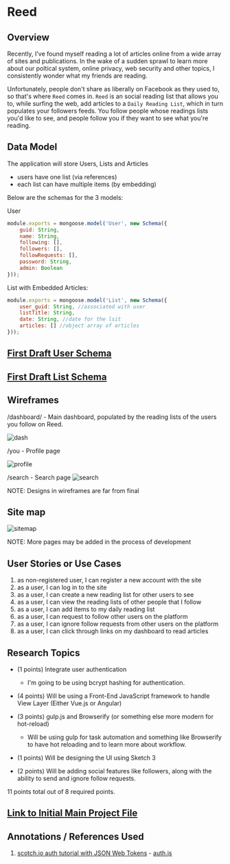 # Reed

## Overview
Recently, I've found myself reading a lot of articles online from a wide array of sites and publications. In the wake of a sudden sprawl to learn more about our poltical system, online privacy, web security and other topics, I consistently wonder what my friends are reading.

Unfortunately, people don't share as liberally on Facebook as they used to, so that's where `Reed` comes in. `Reed` is an social reading list that allows you to, while surfing the web, add articles to a `Daily Reading List`, which in turn populates your followers feeds. You follow people whose readings lists you'd like to see, and people follow you if they want to see what you're reading.


## Data Model

The application will store Users, Lists and Articles

* users have one list (via references)
* each list can have multiple items (by embedding)

Below are the schemas for the 3 models:

User

```javascript
module.exports = mongoose.model('User', new Schema({
    guid: String,
    name: String,
    following: [],
    followers: [],
    followRequests: [],
    password: String,
    admin: Boolean
}));
```

List with Embedded Articles:

```javascript
module.exports = mongoose.model('List', new Schema({
    user_guid: String, //associated with user
    listTitle: String,
    date: String, //date for the lsit
    articles: [] //object array of articles
}));
```
## [First Draft User Schema](server/models/user.js)
## [First Draft List Schema](server/models/list.js)

## Wireframes

/dashboard/ - Main dashboard, populated by the reading lists of the users you follow on Reed.

![dash](documentation/dashboard.png)

/you - Profile page

![profile](documentation/profile.png)

/search - Search page
![search](documentation/search.png)

NOTE: Designs in wireframes are far from final

## Site map

![sitemap](documentation/sitemap.png)

NOTE: More pages may be added in the process of development

## User Stories or Use Cases

1. as non-registered user, I can register a new account with the site
2. as a user, I can log in to the site
3. as a user, I can create a new reading list for other users to see
4. as a user, I can view the reading lists of other people that I follow
5. as a user, I can add items to my daily reading list
6. as a user, I can request to follow other users on the platform
7. as a user, I can ignore follow requests from other users on the platform
8. as a user, I can click through links on my dashboard to read articles

## Research Topics

* (1 points) Integrate user authentication
    * I'm going to be using bcrypt hashing for authentication.
   
* (4 points) Will be using a Front-End JavaScript framework to handle View Layer (Either Vue.js or Angular)
* (3 points) gulp.js and Browserify (or something else more modern for hot-reload)
    * Will be using gulp for task automation and something like Browserify to have hot reloading and to learn more about workflow.
* (1 points) Will be designing the UI using Sketch 3
* (2 points) Will be adding social features like followers, along with the ability to send and ignore follow requests.

11 points total out of 8 required points.

## [Link to Initial Main Project File](server/server.js)


## Annotations / References Used
1. [scotch.io auth tutorial with JSON Web Tokens](https://scotch.io/tutorials/authenticate-a-node-js-api-with-json-web-tokens) - [auth.js](server/routes/auth.js)
